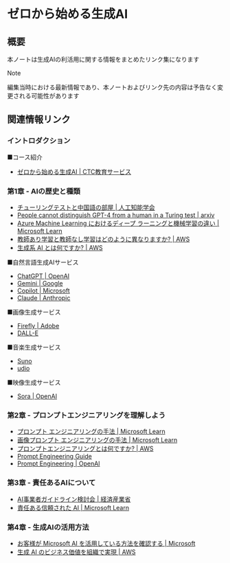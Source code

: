 # ゼロから始める生成AI

## 概要

本ノートは生成AIの利活用に関する情報をまとめたリンク集になります

> [!Note]
>
>  編集当時における最新情報であり、本ノートおよびリンク先の内容は予告なく変更される可能性があります

## 関連情報リンク

### イントロダクション

■コース紹介

- [ゼロから始める生成AI | CTC教育サービス](https://www.school.ctc-g.co.jp/course/LT101.html)

### 第1章 - AIの歴史と種類

- [チューリングテストと中国語の部屋 | 人工知能学会](https://www.ai-gakkai.or.jp/whatsai/AItopics3.html)
- [People cannot distinguish GPT-4 from a human in a Turing test | arxiv](https://arxiv.org/abs/2405.08007)
- [Azure Machine Learning におけるディープ ラーニングと機械学習の違い | Microsoft Learn](https://learn.microsoft.com/ja-jp/azure/machine-learning/concept-deep-learning-vs-machine-learning?view=azureml-api-2)
- [教師あり学習と教師なし学習はどのように異なりますか? | AWS](https://aws.amazon.com/jp/compare/the-difference-between-machine-learning-supervised-and-unsupervised/)
- [生成系 AI とは何ですか? | AWS](https://aws.amazon.com/jp/what-is/generative-ai/)

■自然言語生成AIサービス

- [ChatGPT | OpenAI](https://openai.com/chatgpt/)
- [Gemini | Google](https://gemini.google.com/)
- [Copilot | Microsoft](https://copilot.microsoft.com/)
- [Claude | Anthropic](https://www.anthropic.com/claude)

■画像生成サービス

- [Firefly | Adobe](https://firefly.adobe.com/)
- [DALL-E](https://openai.com/index/dall-e/)

■音楽生成サービス

- [Suno](https://suno.com/)
- [udio](https://www.udio.com/)

■映像生成サービス

- [Sora | OpenAI](https://openai.com/index/sora/)



### 第2章 - プロンプトエンジニアリングを理解しよう

- [プロンプト エンジニアリングの手法 | Microsoft Learn](https://learn.microsoft.com/ja-jp/azure/ai-services/openai/concepts/advanced-prompt-engineering?pivots=programming-language-chat-completions)
- [画像プロンプト エンジニアリングの手法 | Microsoft Learn](https://learn.microsoft.com/ja-jp/azure/ai-services/openai/concepts/gpt-4-v-prompt-engineering)
- [プロンプトエンジニアリングとは何ですか? | AWS](https://aws.amazon.com/jp/what-is/prompt-engineering/)
- [Prompt Engineering Guide](https://www.promptingguide.ai/jp)
- [Prompt Engineering | OpenAI](https://platform.openai.com/docs/guides/prompt-engineering)



### 第3章 - 責任あるAIについて

- [AI事業者ガイドライン検討会 | 経済産業省](https://www.meti.go.jp/shingikai/mono_info_service/ai_shakai_jisso/index.html)
- [責任ある信頼された AI | Microsoft Learn](https://learn.microsoft.com/ja-jp/azure/cloud-adoption-framework/innovate/best-practices/trusted-ai)



### 第4章 - 生成AIの活用方法

- [お客様が Microsoft AI を活用している方法を確認する | Microsoft](https://www.microsoft.com/ja-jp/ai/ai-customer-stories)
- [生成 AI のビジネス価値を組織で実現 | AWS](https://aws.amazon.com/jp/ai/generative-ai/use-cases/)

